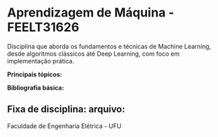 # Aprendizagem de Máquina - FEELT31626

Disciplina que aborda os fundamentos e técnicas de Machine Learning, desde algoritmos clássicos até Deep Learning, com foco em implementação prática.

**Principais tópicos:**


**Bibliografia básica:**  



**Fixa de disciplina:**
arquivo: 
---

Faculdade de Engenharia Elétrica - UFU

